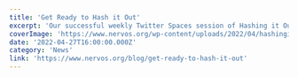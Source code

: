 ```yaml
---
title: 'Get Ready to Hash it Out'
excerpt: 'Our successful weekly Twitter Spaces session of Hashing it Out is getting a major overhaul this April. We are excited to let you know that starting this month, we will be bringing you a new and improv'
coverImage: 'https://www.nervos.org/wp-content/uploads/2022/04/hashingitoutnew-810x456.jpeg'
date: '2022-04-27T16:00:00.000Z'
category: 'News'
link: 'https://www.nervos.org/blog/get-ready-to-hash-it-out'
---
```


